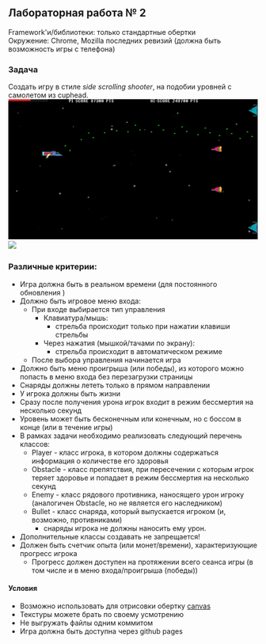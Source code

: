 ## Лабораторная работа № 2

Framework'и/библиотеки: только стандартные обертки<br/>
Окружение: Chrome, Mozilla последних ревизий (должна быть возможность игры с телефона)

### Задача
Создать игру в стиле *side scrolling shooter*, на подобии уровней с самолетом из cuphead.
![](n0lQZE.gif)
![](hilda-berg-cuphead-gif.gif)

### Различные критерии:
- Игра должна быть в реальном времени (для постоянного обновления )
- Должно быть игровое меню входа:
  - При входе выбирается тип управления
    - Клавиатура/мышь:
        - стрельба происходит только при нажатии клавиши стрельбы
    - Через нажатия (мышкой/тачами по экрану):
        - стрельба происходит в автоматическом режиме
  - После выбора управления начинается игра
- Должно быть меню проигрыша (или победы), из которого можно попасть в меню входа без перезагрузки страницы
- Снаряды должны лететь только в прямом направлении
- У игрока должны быть жизни
- Сразу после получения урона игрок входит в режим бессмертия на несколько секунд
- Уровень может быть бесконечным или конечным, но с боссом в конце (или в течение игры)
- В рамках задачи необходимо реализовать следующий перечень классов:
    - Player - класс игрока, в котором должны содержаться информация о количестве его здоровья
    - Obstacle - класс препятствия, при пересечении с которым игрок теряет здоровье и попадает в режим бессмертия на несколько секунд
    - Enemy - класс рядового противника, наносящего урон игроку (аналогичен Obstacle, но не является его наследником)
    - Bullet - класс снаряда, который выпускается игроком (и, возможно, противниками)
      - снаряды игрока не должны наносить ему урон. 
- Дополнительные классы создавать не запрещается!
- Должен быть счетчик опыта (или монет/времени), характеризующие прогресс игрока
  - Прогресс должен доступен на протяжении всего сеанса игры (в том числе и в меню входа/проигрыша (победы))

#### Условия
- Возможно использовать для отрисовки обертку [canvas](https://developer.mozilla.org/ru/docs/Web/API/Canvas_API/Tutorial)
- Текстуры можете брать по своему усмотрению
- Не выгружать файлы одним коммитом
- Игра должна быть доступна через github pages
